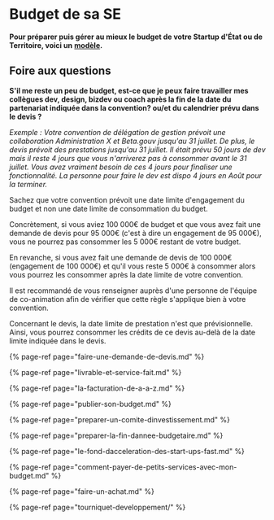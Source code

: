 # Budget de sa SE

**Pour préparer puis gérer au mieux le budget de votre Startup d'État ou de Territoire, voici un** [**modèle**](https://docs.google.com/spreadsheets/d/1JSVnmruZq0iufjpxabnYKaHcR1XBygL0MXkYOm7nz3E/edit?usp=sharing)**.**

## **Foire aux questions** <a id="foire-aux-questions"></a>

**S'il me reste un peu de budget, est-ce que je peux faire travailler mes collègues dev, design, bizdev ou coach après la fin de la date du partenariat indiquée dans la convention? ou/et du calendrier prévu dans le devis ?**

_Exemple : Votre convention de délégation de gestion prévoit une collaboration Administration X et Beta.gouv jusqu'au 31 juillet. De plus, le devis prévoit des prestations jusqu'au 31 juillet. Il était prévu 50 jours de dev mais il reste 4 jours que vous n'arriverez pas à consommer avant le 31 juillet. Vous avez vraiment besoin de ces 4 jours pour finaliser une fonctionnalité. La personne pour faire le dev est dispo 4 jours en Août pour la terminer._

Sachez que votre convention prévoit une date limite d'engagement du budget et non une date limite de consommation du budget.

Concrètement, si vous aviez 100 000€ de budget et que vous avez fait une demande de devis pour 95 000€ \(c'est à dire un engagement de 95 000€\), vous ne pourrez pas consommer les 5 000€ restant de votre budget.

En revanche, si vous avez fait une demande de devis de 100 000€ \(engagement de 100 000€\) et qu'il vous reste 5 000€ à consommer alors vous pourrez les consommer après la date limite de votre convention.

Il est recommandé de vous renseigner auprès d'une personne de l'équipe de co-animation afin de vérifier que cette règle s'applique bien à votre convention.

Concernant le devis, la date limite de prestation n'est que prévisionnelle. Ainsi, vous pourrez consommer les crédits de ce devis au-delà de la date limite indiquée dans le devis.

{% page-ref page="faire-une-demande-de-devis.md" %}

{% page-ref page="livrable-et-service-fait.md" %}

{% page-ref page="la-facturation-de-a-a-z.md" %}

{% page-ref page="publier-son-budget.md" %}

{% page-ref page="preparer-un-comite-dinvestissement.md" %}

{% page-ref page="preparer-la-fin-dannee-budgetaire.md" %}

{% page-ref page="le-fond-dacceleration-des-start-ups-fast.md" %}

{% page-ref page="comment-payer-de-petits-services-avec-mon-budget.md" %}

{% page-ref page="faire-un-achat.md" %}

{% page-ref page="tourniquet-developpement/" %}
